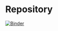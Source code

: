 # Repository

[![Binder](https://mybinder.org/badge_logo.svg)](https://mybinder.org/v2/gh/StillMortal/Repository/master?filepath=Presentation_for_protection-version2.ipynb)

